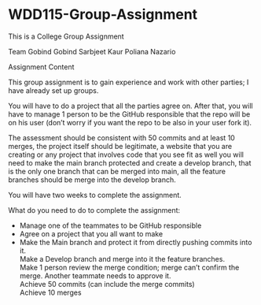 # WDD115-Group-Assignment

This is a College Group Assignment

Team
Gobind Gobind
Sarbjeet Kaur
Poliana Nazario

Assignment Content

This group assignment is to gain experience and work with other parties; I have already set up groups.

You will have to do a project that all the parties agree on. After that, you will have to manage 1 person to be the GitHub responsible that the repo will be on his user (don’t worry if you want the repo to be also in your user fork it).

The assessment should be consistent with 50 commits and at least 10 merges, the project itself should be legitimate, a website that you are creating or any project that involves code that you see fit as well you will need to make the main branch protected and create a develop branch, that is the only one branch that can be merged into main, all the feature branches should be merge into the develop branch.

You will have two weeks to complete the assignment.

What do you need to do to complete the assignment:

* Manage one of the teammates to be GitHub responsible  
* Agree on a project that you all want to make  
* Make the Main branch and protect it from directly pushing commits into it.  
Make a Develop branch and merge into it the feature branches.  
Make 1 person review the merge condition; merge can’t confirm the merge. Another teammate needs to approve it.  
Achieve 50 commits (can include the merge commits)  
Achieve 10 merges  